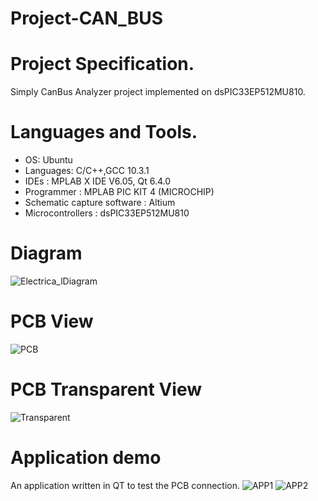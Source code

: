# Project-CAN_BUS

# Project Specification.
Simply CanBus Analyzer project implemented on dsPIC33EP512MU810.
# Languages and Tools.
- OS: Ubuntu 
- Languages: C/C++,GCC 10.3.1
- IDEs : MPLAB X IDE V6.05, Qt 6.4.0 
- Programmer : MPLAB PIC KIT 4 (MICROCHIP)
- Schematic capture software : Altium 
- Microcontrollers : dsPIC33EP512MU810
# Diagram 
![Electrica_lDiagram](https://github.com/MarekKud/Project-CAN_BUS/assets/92340461/0df6979c-bc7f-40c4-b7a9-f8406515558a)
# PCB View

![PCB](https://github.com/MarekKud/Project-CAN_BUS/assets/92340461/0ccd3dfa-dde2-41c5-9a41-6b1dda45cf2b)

# PCB Transparent View
![Transparent](https://github.com/MarekKud/Project-CAN_BUS/assets/92340461/1a955ed4-4c54-4724-b842-c459e002ea1a)
# Application demo
An application written in QT to test the PCB connection.
![APP1](https://github.com/MarekKud/Project-CAN_BUS/assets/92340461/f9fae02c-7b63-4868-9a6a-7328116af3ee)
![APP2](https://github.com/MarekKud/Project-CAN_BUS/assets/92340461/da29a664-c4d0-4d71-b54a-46db173bbbc6)
